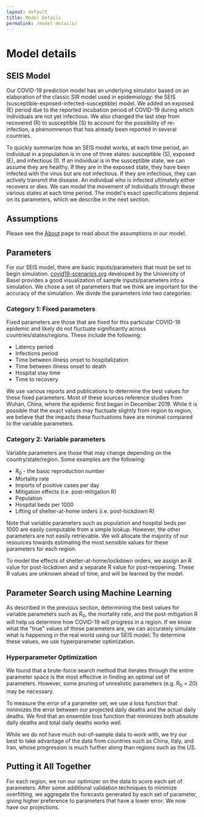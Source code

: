 ```yaml
---
layout: default
title: Model Details
permalink: /model-details/
---
```


# Model details

## SEIS Model

Our COVID-19 prediction model has an underlying simulator based on an elaboration of the classic SIR model used in epidemiology: the SEIS (susceptible-exposed-infected-susceptible) model. We added an exposed (E) period due to the reported incubation period of COVID-19 during which individuals are not yet infectious. We also changed the last step from recovered (R) to susceptible (S) to account for the possibility of re-infection, a phenomnenon that has already been reported in several countries.

To quickly summarize how an SEIS model works, at each time period, an individual in a population is in one of three states: susceptible (S), exposed (E), and infectious (I). If an individual is in the susceptible state, we can assume they are healthy. If they are in the exposed state, they have been infected with the virus but are not infectious. If they are infectious, they can actively transmit the disease. An individual who is infected ultimately either recovers or dies. We can model the movement of individuals through these various states at each time period. The model's exact specifications depend on its parameters, which we describe in the next section.

## Assumptions

Please see the [About](/about#assumptions) page to read about the assumptions in our model.

## Parameters

For our SEIS model, there are basic inputs/parameters that must be set to begin simulation. [covid19-scenarios.org](https://covid19-scenarios.org/) developed by the University of Basel provides a good visualization of sample inputs/parameters into a simulation. We chose a set of parameters that we think are important for the accuracy of the simulation. We divide the parameters into two categories:

### Category 1: Fixed parameters

Fixed parameters are those that are fixed for this particular COVID-19 epidemic and likely do not fluctuate significantly across countries/states/regions. These include the following:
- Latency period
- Infections period
- Time between illness onset to hospitalization
- Time between illness onset to death
- Hospital stay time
- Time to recovery

We use various reports and publications to determine the best values for these fixed parameters. Most of these sources reference studies from Wuhan, China, where the epidemic first began in December 2019. While it is possible that the exact values may fluctuate slightly from region to region, we believe that the impacts these fluctuations have are minimal compared to the variable parameters.

### Category 2: Variable parameters

Variable parameters are those that may change depending on the country/state/region. Some examples are the following:
- R<sub>0</sub> - the basic reproduction number
- Mortality rate
- Imports of positive cases per day
- Mitigation effects (i.e. post-mitigation R)
- Population
- Hospital beds per 1000
- Lifting of shelter-at-home orders (i.e. post-lockdown R)

Note that variable parameters such as population and hospital beds per 1000 are easily computable from a simple lookup. However, the other parameters are not easily retrievable. We will allocate the majority of our resources towards estimating the most sensible values for these parameters for each region.

To model the effects of shelter-at-home/lockdown orders, we assign an R value for post-lockdown and a separate R value for post-reopening. These R values are unknown ahead of time, and will be learned by the model.

## Parameter Search using Machine Learning

As described in the previous section, determining the best values for variable parameters such as R<sub>0</sub>, the mortality rate, and the post-mitigation R will help us determine how COVID-19 will progress in a region. If we know what the "true" values of those parameters are, we can accurately simulate what is happening in the real world using our SEIS model. To determine these values, we use hyperparameter optimization.

### Hyperparameter Optimization

We found that a brute-force search method that iterates through the entire parameter space is the most effective in finding an optimal set of parameters. However, some pruning of unrealistic parameters (e.g. R<sub>0</sub> = 20) may be necessary.

To measure the error of a parameter set, we use a loss function that minimizes the error between our projected daily deaths and the actual daily deaths. We find that an ensemble loss function that minimizes both absolute daily deaths and total daily deaths works well.

While we do not have much out-of-sample data to work with, we try our best to take advantage of the data from countries such as China, Italy, and Iran, whose progression is much further along than regions such as the US.

## Putting it All Together

For each region, we run our optimizer on the data to score each set of parameters. After some additional validation techniques to minimize overfitting, we aggregate the forecasts generated by each set of parameter, giving higher preference to parameters that have a lower error. We now have our projections.

